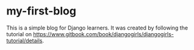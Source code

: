# my-first-blog

This is a simple blog for Django learners. It was created by following the tutorial on https://www.gitbook.com/book/djangogirls/djangogirls-tutorial/details.

